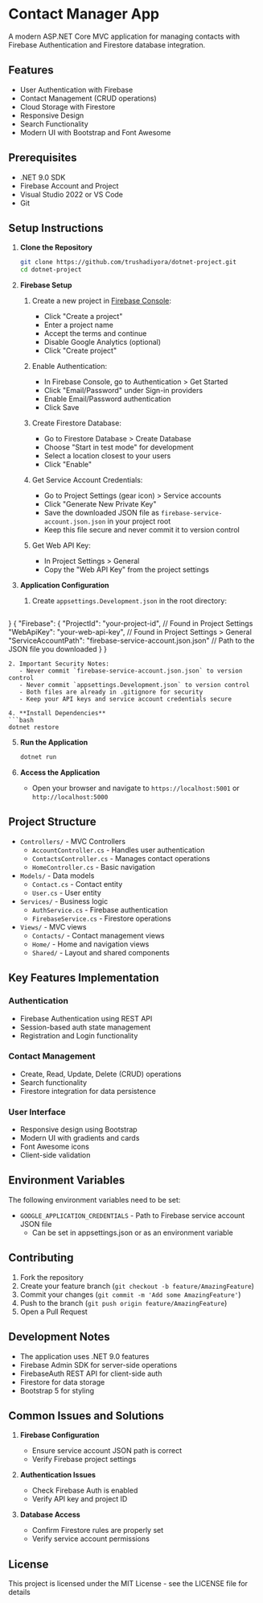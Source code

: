 # Contact Manager App

A modern ASP.NET Core MVC application for managing contacts with Firebase Authentication and Firestore database integration.

## Features

- User Authentication with Firebase
- Contact Management (CRUD operations)
- Cloud Storage with Firestore
- Responsive Design
- Search Functionality
- Modern UI with Bootstrap and Font Awesome

## Prerequisites

- .NET 9.0 SDK
- Firebase Account and Project
- Visual Studio 2022 or VS Code
- Git

## Setup Instructions

1. **Clone the Repository**
   ```bash
   git clone https://github.com/trushadiyora/dotnet-project.git
   cd dotnet-project
   ```

2. **Firebase Setup**
   1. Create a new project in [Firebase Console](https://console.firebase.google.com/):
      - Click "Create a project"
      - Enter a project name
      - Accept the terms and continue
      - Disable Google Analytics (optional)
      - Click "Create project"

   2. Enable Authentication:
      - In Firebase Console, go to Authentication > Get Started
      - Click "Email/Password" under Sign-in providers
      - Enable Email/Password authentication
      - Click Save

   3. Create Firestore Database:
      - Go to Firestore Database > Create Database
      - Choose "Start in test mode" for development
      - Select a location closest to your users
      - Click "Enable"

   4. Get Service Account Credentials:
      - Go to Project Settings (gear icon) > Service accounts
      - Click "Generate New Private Key"
      - Save the downloaded JSON file as `firebase-service-account.json.json` in your project root
      - Keep this file secure and never commit it to version control

   5. Get Web API Key:
      - In Project Settings > General
      - Copy the "Web API Key" from the project settings

3. **Application Configuration**
   1. Create `appsettings.Development.json` in the root directory:
   ```json
  }
   {
     "Firebase": {
       "ProjectId": "your-project-id",      // Found in Project Settings
       "WebApiKey": "your-web-api-key",     // Found in Project Settings > General
       "ServiceAccountPath": "firebase-service-account.json.json"  // Path to the JSON file you downloaded
     }
   }
   ```
   2. Important Security Notes:
      - Never commit `firebase-service-account.json.json` to version control
      - Never commit `appsettings.Development.json` to version control
      - Both files are already in .gitignore for security
      - Keep your API keys and service account credentials secure

4. **Install Dependencies**
   ```bash
   dotnet restore
   ```

5. **Run the Application**
   ```bash
   dotnet run
   ```

6. **Access the Application**
   - Open your browser and navigate to `https://localhost:5001` or `http://localhost:5000`

## Project Structure

- `Controllers/` - MVC Controllers
  - `AccountController.cs` - Handles user authentication
  - `ContactsController.cs` - Manages contact operations
  - `HomeController.cs` - Basic navigation
- `Models/` - Data models
  - `Contact.cs` - Contact entity
  - `User.cs` - User entity
- `Services/` - Business logic
  - `AuthService.cs` - Firebase authentication
  - `FirebaseService.cs` - Firestore operations
- `Views/` - MVC views
  - `Contacts/` - Contact management views
  - `Home/` - Home and navigation views
  - `Shared/` - Layout and shared components

## Key Features Implementation

### Authentication
- Firebase Authentication using REST API
- Session-based auth state management
- Registration and Login functionality

### Contact Management
- Create, Read, Update, Delete (CRUD) operations
- Search functionality
- Firestore integration for data persistence

### User Interface
- Responsive design using Bootstrap
- Modern UI with gradients and cards
- Font Awesome icons
- Client-side validation

## Environment Variables

The following environment variables need to be set:
- `GOOGLE_APPLICATION_CREDENTIALS` - Path to Firebase service account JSON file
  - Can be set in appsettings.json or as an environment variable

## Contributing

1. Fork the repository
2. Create your feature branch (`git checkout -b feature/AmazingFeature`)
3. Commit your changes (`git commit -m 'Add some AmazingFeature'`)
4. Push to the branch (`git push origin feature/AmazingFeature`)
5. Open a Pull Request

## Development Notes

- The application uses .NET 9.0 features
- Firebase Admin SDK for server-side operations
- FirebaseAuth REST API for client-side auth
- Firestore for data storage
- Bootstrap 5 for styling

## Common Issues and Solutions

1. **Firebase Configuration**
   - Ensure service account JSON path is correct
   - Verify Firebase project settings

2. **Authentication Issues**
   - Check Firebase Auth is enabled
   - Verify API key and project ID

3. **Database Access**
   - Confirm Firestore rules are properly set
   - Verify service account permissions

## License

This project is licensed under the MIT License - see the LICENSE file for details
